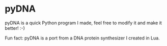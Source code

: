 # pyDNA
pyDNA is a quick Python program I made, feel free to modify it and make it better! :-)

Fun fact: pyDNA is a port from a DNA protein synthesizer I created in Lua.

